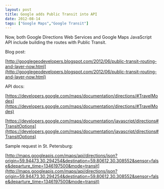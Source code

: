 ```yaml
---
layout: post
title: Google adds Public Transit into API
date: 2012-08-14
tags: ["Google Maps","Google Transit"]
---
```


Now, both Google Directions Web Services and Google Maps JavaScript API include building the routes with Public Transit.

Blog post:

[http://googlegeodevelopers.blogspot.com/2012/06/public-transit-routing-and-layer-now.html](http://googlegeodevelopers.blogspot.com/2012/06/public-transit-routing-and-layer-now.html)

API docs:

[https://developers.google.com/maps/documentation/directions/#TravelModes](https://developers.google.com/maps/documentation/directions/#TravelModes)

[https://developers.google.com/maps/documentation/javascript/directions#TransitOptions](https://developers.google.com/maps/documentation/javascript/directions#TransitOptions)

Sample request in St. Petersburg:

[http://maps.googleapis.com/maps/api/directions/json?origin=59.94473,30.294254&destination=59.80612,30.308552&sensor=false&departure_time=1346197500&mode=transit](http://maps.googleapis.com/maps/api/directions/json?origin=59.94473,30.294254&destination=59.80612,30.308552&sensor=false&departure_time=1346197500&mode=transit)